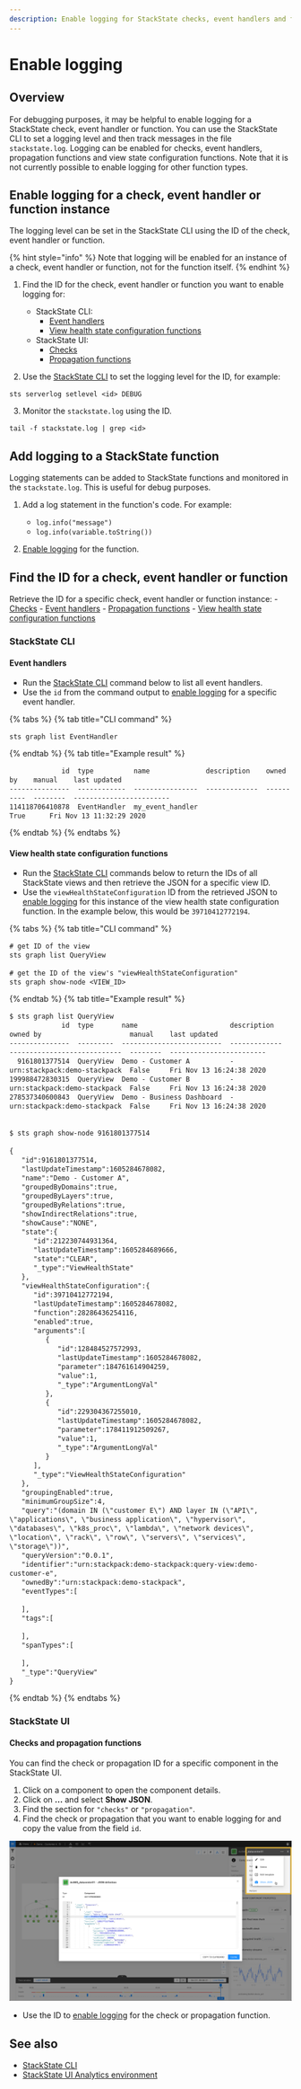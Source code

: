 ```yaml
---
description: Enable logging for StackState checks, event handlers and functions
---
```


# Enable logging

## Overview

For debugging purposes, it may be helpful to enable logging for a StackState check, event handler or function. You can use the StackState CLI to set a logging level and then track messages in the file `stackstate.log`.  Logging can be enabled for checks, event handlers, propagation functions and view state configuration functions. Note that it is not currently possible to enable logging for other function types.

## Enable logging for a check, event handler or function instance

The logging level can be set in the StackState CLI using the ID of the check, event handler or function. 

{% hint style="info" %}
Note that logging will be enabled for an instance of a check, event handler or function, not for the function itself.
{% endhint %}

1. Find the ID for the check, event handler or function you want to enable logging for:
    - StackState CLI:
        - [Event handlers](#event-handlers)
        - [View health state configuration functions](#view-health-state-configuration-functions)
    - StackState UI:
        - [Checks](#checks-and-propagation-functions)
        - [Propagation functions](#checks-and-propagation-functions)

2. Use the [StackState CLI](/setup/installation/cli-install.md) to set the logging level for the ID, for example:
```
sts serverlog setlevel <id> DEBUG
```

3. Monitor the `stackstate.log` using the ID.
```
tail -f stackstate.log | grep <id>
```

## Add logging to a StackState function

Logging statements can be added to StackState functions and monitored in the `stackstate.log`. This is useful for debug purposes.

1. Add a log statement in the function's code. For example:
    - `log.info("message")`
    - `log.info(variable.toString())`
    
2. [Enable logging](#enable-logging-for-a-check-event-handler-or-function-instance) for the function.


## Find the ID for a check, event handler or function

Retrieve the ID for a specific check, event handler or function instance:
    - [Checks](#checks-and-propagation-functions)
    - [Event handlers](#event-handlers)
    - [Propagation functions](#checks-and-propagation-functions)
    - [View health state configuration functions](#view-health-state-configuration-functions)

### StackState CLI

#### Event handlers

- Run the [StackState CLI](/setup/installation/cli-install.md) command below to list all event handlers.
- Use the `id` from the command output to [enable logging](#enable-logging-for-a-check-event-handler-or-function-instance) for a specific event handler.

{% tabs %}
{% tab title="CLI command" %}
```
sts graph list EventHandler
```
{% endtab %}
{% tab title="Example result" %}
```
             id  type          name              description    owned by    manual    last updated
---------------  ------------  ----------------  -------------  ----------  --------  ------------------------
114118706410878  EventHandler  my_event_handler                             True      Fri Nov 13 11:32:29 2020
```
{% endtab %}
{% endtabs %}

#### View health state configuration functions

- Run the [StackState CLI](/setup/installation/cli-install.md) commands below to return the IDs of all StackState views and then retrieve the JSON for a specific view ID.
- Use the `viewHealthStateConfiguration` ID from the retrieved JSON to [enable logging](#enable-logging-for-a-check-event-handler-or-function-instance) for this instance of the view health state configuration function. In the example below, this would be `39710412772194`.

{% tabs %}
{% tab title="CLI command" %}
```
# get ID of the view
sts graph list QueryView

# get the ID of the view's "viewHealthStateConfiguration"
sts graph show-node <VIEW_ID>

```
{% endtab %}
{% tab title="Example result" %}
```
$ sts graph list QueryView                           
             id  type       name                       description    owned by                      manual    last updated
---------------  ---------  -------------------------  -------------  ----------------------------  --------  ------------------------
  9161801377514  QueryView  Demo - Customer A          -              urn:stackpack:demo-stackpack  False     Fri Nov 13 16:24:38 2020
199988472830315  QueryView  Demo - Customer B          -              urn:stackpack:demo-stackpack  False     Fri Nov 13 16:24:38 2020
278537340600843  QueryView  Demo - Business Dashboard  -              urn:stackpack:demo-stackpack  False     Fri Nov 13 16:24:38 2020


$ sts graph show-node 9161801377514

{
   "id":9161801377514,
   "lastUpdateTimestamp":1605284678082,
   "name":"Demo - Customer A",
   "groupedByDomains":true,
   "groupedByLayers":true,
   "groupedByRelations":true,
   "showIndirectRelations":true,
   "showCause":"NONE",
   "state":{
      "id":212230744931364,
      "lastUpdateTimestamp":1605284689666,
      "state":"CLEAR",
      "_type":"ViewHealthState"
   },
   "viewHealthStateConfiguration":{
      "id":39710412772194,
      "lastUpdateTimestamp":1605284678082,
      "function":28286436254116,
      "enabled":true,
      "arguments":[
         {
            "id":128484527572993,
            "lastUpdateTimestamp":1605284678082,
            "parameter":184761614904259,
            "value":1,
            "_type":"ArgumentLongVal"
         },
         {
            "id":229304367255010,
            "lastUpdateTimestamp":1605284678082,
            "parameter":178411912509267,
            "value":1,
            "_type":"ArgumentLongVal"
         }
      ],
      "_type":"ViewHealthStateConfiguration"
   },
   "groupingEnabled":true,
   "minimumGroupSize":4,
   "query":"(domain IN (\"customer E\") AND layer IN (\"API\", \"applications\", \"business application\", \"hypervisor\", \"databases\", \"k8s_proc\", \"lambda\", \"network devices\", \"location\", \"rack\", \"row\", \"servers\", \"services\", \"storage\"))",
   "queryVersion":"0.0.1",
   "identifier":"urn:stackpack:demo-stackpack:query-view:demo-customer-e",
   "ownedBy":"urn:stackpack:demo-stackpack",
   "eventTypes":[
      
   ],
   "tags":[
      
   ],
   "spanTypes":[
      
   ],
   "_type":"QueryView"
}
```
{% endtab %}
{% endtabs %}

### StackState UI

#### Checks and propagation functions

You can find the check or propagation ID for a specific component in the StackState UI.

1. Click on a component to open the component details.
2. Click on **...** and select **Show JSON**.
3. Find the section for `"checks"` or `"propagation"`.
4. Find the check or propagation that you want to enable logging for and copy the value from the field `id`.

![Show JSON](/.gitbook/assets/v41_show-json.png)

- Use the ID to [enable logging](#enable-logging-for-a-check-event-handler-or-function-instance) for the check or propagation function.

## See also

- [StackState CLI](/setup/installation/cli-install.md)
- [StackState UI Analytics environment](/develop/reference/scripting#running-scripts)